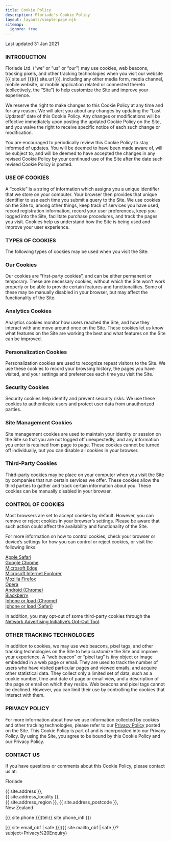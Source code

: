 ```yaml
---
title: Cookie Policy
description: Floriade's Cookie Policy
layout: layouts/simple-page.njk
sitemap:
  ignore: true
---
```

Last updated 31 Jan 2021


### INTRODUCTION

Floriade Ltd. (“we” or “us” or “our”) may use cookies, web beacons, tracking pixels, and other tracking technologies when you visit our website [{{ site.url }}]({{ site.url }}), including any other media form, media channel, mobile website, or mobile application related or connected thereto (collectively, the “Site”) to help customize the Site and improve your experience.

We reserve the right to make changes to this Cookie Policy at any time and for any reason. We will alert you about any changes by updating the “Last Updated” date of this Cookie Policy. Any changes or modifications will be effective immediately upon posting the updated Cookie Policy on the Site, and you waive the right to receive specific notice of each such change or modification.

You are encouraged to periodically review this Cookie Policy to stay informed of updates. You will be deemed to have been made aware of, will be subject to, and will be deemed to have accepted the changes in any revised Cookie Policy by your continued use of the Site after the date such revised Cookie Policy is posted.

### USE OF COOKIES

A “cookie” is a string of information which assigns you a unique identifier that we store on your computer. Your browser then provides that unique identifier to use each time you submit a query to the Site. We use cookies on the Site to, among other things, keep track of services you have used, record registration information, record your user preferences, keep you logged into the Site, facilitate purchase procedures, and track the pages you visit. Cookies help us understand how the Site is being used and improve your user experience.

### TYPES OF COOKIES
The following types of cookies may be used when you visit the Site:

### Our Cookies

Our cookies are “first-party cookies”, and can be either permanent or temporary. These are necessary cookies, without which the Site won't work properly or be able to provide certain features and functionalities. Some of these may be manually disabled in your browser, but may affect the functionality of the Site.

### Analytics Cookies

Analytics cookies monitor how users reached the Site, and how they interact with and move around once on the Site. These cookies let us know what features on the Site are working the best and what features on the Site can be improved.

### Personalization Cookies

Personalization cookies are used to recognize repeat visitors to the Site. We use these cookies to record your browsing history, the pages you have visited, and your settings and preferences each time you visit the Site.

### Security Cookies

Security cookies help identify and prevent security risks. We use these cookies to authenticate users and protect user data from unauthorized parties.

### Site Management Cookies

Site management cookies are used to maintain your identity or session on the Site so that you are not logged off unexpectedly, and any information you enter is retained from page to page. These cookies cannot be turned off individually, but you can disable all cookies in your browser.

### Third-Party Cookies

Third-party cookies may be place on your computer when you visit the Site by companies that run certain services we offer. These cookies allow the third parties to gather and track certain information about you. These cookies can be manually disabled in your browser.

### CONTROL OF COOKIES
Most browsers are set to accept cookies by default. However, you can remove or reject cookies in your browser’s settings. Please be aware that such action could affect the availability and functionality of the Site.

For more information on how to control cookies, check your browser or device’s settings for how you can control or reject cookies, or visit the following links:

[Apple Safari](https://support.apple.com/kb/ph19214?locale=en_US)<br>
[Google Chrome](https://support.google.com/chrome/answer/95647?co=GENIE.Platform%3DDesktop&hl=en)<br>
[Microsoft Edge](https://privacy.microsoft.com/en-us/windows-10-microsoft-edge-and-privacy)<br>
[Microsoft Internet Explorer](https://support.microsoft.com/en-gb/help/17442/windows-internet-explorer-delete-manage-cookies)<br>
[Mozilla Firefox](https://support.mozilla.org/en-US/kb/enable-and-disable-cookies-website-preferences)<br>
[Opera](http://www.opera.com/help/tutorials/security/cookies/)<br>
[Android (Chrome)](https://support.google.com/chrome/answer/95647?co=GENIE.Platform%3DAndroid&hl=en&oco=1)<br>
[Blackberry](https://help.blackberry.com/en/blackberry-classic/10.3.1/help/mwa1334238823957.html)<br>
[Iphone or Ipad (Chrome)](https://support.google.com/chrome/answer/95647?co=GENIE.Platform%3DiOS&hl=en&oco=1)<br>
[Iphone or Ipad (Safari)](https://support.google.com/chrome/answer/95647?co=GENIE.Platform%3DAndroid&hl=en&oco=1)

In addition, you may opt-out of some third-party cookies through the [Network Advertising Initiative’s Opt-Out Tool](http://optout.networkadvertising.org/).

### OTHER TRACKING TECHNOLOGIES
In addition to cookies, we may use web beacons, pixel tags, and other tracking technologies on the Site to help customize the Site and improve your experience. A “web beacon” or “pixel tag” is tiny object or image embedded in a web page or email. They are used to track the number of users who have visited particular pages and viewed emails, and acquire other statistical data. They collect only a limited set of data, such as a cookie number, time and date of page or email view, and a description of the page or email on which they reside. Web beacons and pixel tags cannot be declined. However, you can limit their use by controlling the cookies that interact with them.

### PRIVACY POLICY
For more information about how we use information collected by cookies and other tracking technologies, please refer to our [Privacy Policy](/privacy/) posted on the Site. This Cookie Policy is part of and is incorporated into our Privacy Policy. By using the Site, you agree to be bound by this Cookie Policy and our Privacy Policy.

### CONTACT US
If you have questions or comments about this Cookie Policy, please contact us at:

Floriade

{{ site.address }},<br>
{{ site.address_locality }},<br>
{{ site.address_region }}, {{ site.address_postcode }},<br>
New Zealand

[{{ site.phone }}](tel:{{ site.phone_intl }})

[{{ site.email_obf | safe }}]({{ site.mailto_obf | safe }}\?subject\=Privacy%20Enquiry)

